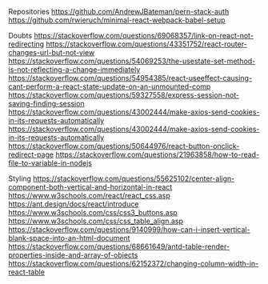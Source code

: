 Repositories
https://github.com/AndrewJBateman/pern-stack-auth
https://github.com/rwieruch/minimal-react-webpack-babel-setup

Doubts
https://stackoverflow.com/questions/69068357/link-on-react-not-redirecting
https://stackoverflow.com/questions/43351752/react-router-changes-url-but-not-view
https://stackoverflow.com/questions/54069253/the-usestate-set-method-is-not-reflecting-a-change-immediately
https://stackoverflow.com/questions/54954385/react-useeffect-causing-cant-perform-a-react-state-update-on-an-unmounted-comp
https://stackoverflow.com/questions/59327558/express-session-not-saving-finding-session
https://stackoverflow.com/questions/43002444/make-axios-send-cookies-in-its-requests-automatically
https://stackoverflow.com/questions/43002444/make-axios-send-cookies-in-its-requests-automatically
https://stackoverflow.com/questions/50644976/react-button-onclick-redirect-page
https://stackoverflow.com/questions/21963858/how-to-read-file-to-variable-in-nodejs

Styling
https://stackoverflow.com/questions/55625102/center-align-component-both-vertical-and-horizontal-in-react
https://www.w3schools.com/react/react_css.asp
https://ant.design/docs/react/introduce
https://www.w3schools.com/css/css3_buttons.asp
https://www.w3schools.com/css/css_table_align.asp
https://stackoverflow.com/questions/9140999/how-can-i-insert-vertical-blank-space-into-an-html-document
https://stackoverflow.com/questions/68661649/antd-table-render-properties-inside-and-array-of-objects
https://stackoverflow.com/questions/62152372/changing-column-width-in-react-table